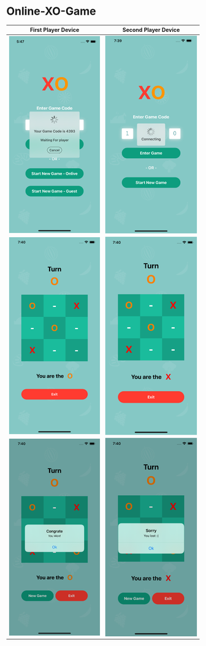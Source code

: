# Online-XO-Game

First Player Device | Second Player Device
------------------------------------------------------- | -------------------------------------------------------
<img src="Screenshots/ScreenShot 2.png"  width = "300"> | <img src="Screenshots/ScreenShot 7.png"  width = "300">
<img src="Screenshots/ScreenShot 4.png"  width = "300"> | <img src="Screenshots/ScreenShot 8.png"  width = "300">
<img src="Screenshots/ScreenShot 5.png"  width = "300"> | <img src="Screenshots/ScreenShot 6.png"  width = "300">

